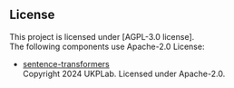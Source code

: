 




## License
This project is licensed under [AGPL-3.0 license].  
The following components use Apache-2.0 License:
- [sentence-transformers](https://github.com/UKPLab/sentence-transformers)  
  Copyright 2024 UKPLab. Licensed under Apache-2.0.